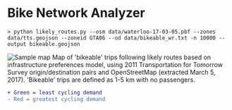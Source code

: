 # Bike Network Analyzer

```> python likely_routes.py --osm data/waterloo-17-03-05.pbf --zones data/tts.geojson --zoneid GTA06 --od data/bikeable_wr.txt -n 10000 --output bikeable.geojson```

![Sample map](https://raw.githubusercontent.com/TriTAG/bike-network-analyzer/master/sample.png)
Map of 'bikeable' trips following likely routes based on infrastructure preferences model, using 2011 Transportation for Tomorrow Survey origin/destination pairs and OpenStreetMap (extracted March 5, 2017). 'Bikeable' trips are defined as 1-5 km with no passengers.

```diff
+ Green = least cycling demand
- Red = greatest cycling demand
```
